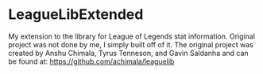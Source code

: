 LeagueLibExtended
=================

My extension to the library for League of Legends stat information. Original project was not done by me, I simply built off of it. The original project was created by Anshu Chimala, Tyrus Tenneson, and Gavin Saldanha and can be found at: https://github.com/achimala/leaguelib
